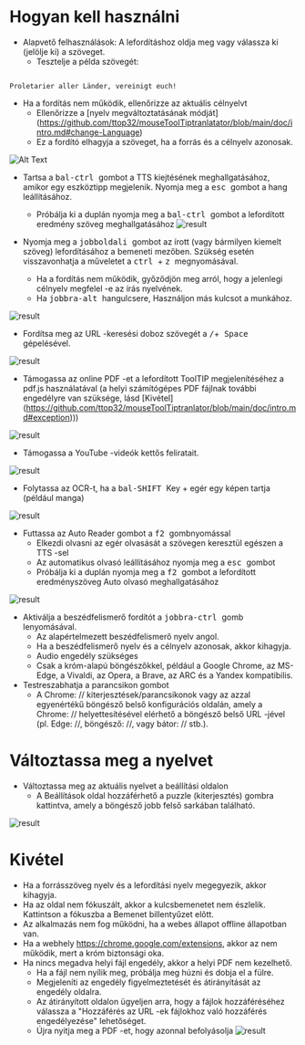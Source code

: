# Hogyan kell használni


- Alapvető felhasználások: A lefordításhoz oldja meg vagy válassza ki (jelölje ki) a szöveget.
  - Tesztelje a példa szövegét:
```console

Proletarier aller Länder, vereinigt euch!

```

  - Ha a fordítás nem működik, ellenőrizze az aktuális célnyelvt
    - Ellenőrizze a [nyelv megváltoztatásának módját] (https://github.com/ttop32/mouseToolTiptranlatator/blob/main/doc/intro.md#change-Language)
    - Ez a fordító elhagyja a szöveget, ha a forrás és a célnyelv azonosak.


![Alt Text](/doc/reagre.gif)



- Tartsa a <kbd> bal-ctrl </kbd> gombot a TTS kiejtésének meghallgatásához, amikor egy eszköztipp megjelenik. Nyomja meg a <kbd> esc </kbd> gombot a hang leállításához.
  - Próbálja ki a duplán nyomja meg a <kbd> bal-ctrl </kbd> gombot a lefordított eredmény szöveg meghallgatásához
![result](/doc/20.gif)



- Nyomja meg a <kbd> jobboldali </kbd> gombot az írott (vagy bármilyen kiemelt szöveg) lefordításához a bemeneti mezőben. Szükség esetén visszavonhatja a műveletet a <kbd> ctrl </kbd> + <kbd> z </kbd> megnyomásával.
  - Ha a fordítás nem működik, győződjön meg arról, hogy a jelenlegi célnyelv megfelel -e az írás nyelvének.
  - Ha <kbd> jobbra-alt </kbd> hangulcsere,
Használjon más kulcsot a munkához.


![result](/doc/11.gif)



- Fordítsa meg az URL -keresési doboz szövegét a <kbd>/</kbd>+<kbd> Space </kbd> gépelésével.


![result](/doc/21.gif)



- Támogassa az online PDF -et a lefordított ToolTIP megjelenítéséhez a pdf.js használatával (a helyi számítógépes PDF fájlnak további engedélyre van szüksége, lásd [Kivétel] (https://github.com/ttop32/mouseToolTiptranlator/blob/main/doc/intro.md#exception)))


![result](/doc/12.gif)



- Támogassa a YouTube -videók kettős feliratait.


![result](/doc/16.gif)



- Folytassa az OCR-t, ha a <kbd> bal-SHIFT </kbd> Key + egér egy képen tartja (például manga)


![result](/doc/15.gif)



- Futtassa az Auto Reader gombot a <kbd> f2 </kbd> gombnyomással
  - Elkezdi olvasni az egér olvasását a szövegen keresztül egészen a TTS -sel
  - Az automatikus olvasó leállításához nyomja meg a <kbd> esc </kbd> gombot
  - Próbálja ki a duplán nyomja meg a <kbd> f2 </kbd> gombot a lefordított eredményszöveg Auto olvasó meghallgatásához


![result](/doc/30.gif)



- Aktiválja a beszédfelismerő fordítót a <kbd> jobbra-ctrl </kbd> gomb lenyomásával.
  - Az alapértelmezett beszédfelismerő nyelv angol.
  - Ha a beszédfelismerő nyelv és a célnyelv azonosak, akkor kihagyja.
  - Audio engedély szükséges
  - Csak a króm-alapú böngészőkkel, például a Google Chrome, az MS-Edge, a Vivaldi, az Opera, a Brave, az ARC és a Yandex kompatibilis.
- Testreszabhatja a parancsikon gombot
  - A Chrome: // kiterjesztések/parancsikonok vagy az azzal egyenértékű böngésző belső konfigurációs oldalán, amely a Chrome: // helyettesítésével elérhető a böngésző belső URL -jével (pl. Edge: //, böngésző: //, vagy bátor: // stb.).
# Változtassa meg a nyelvet
- Változtassa meg az aktuális nyelvet a beállítási oldalon
  - A Beállítások oldal hozzáférhető a puzzle (kiterjesztés) gombra kattintva, amely a böngésző jobb felső sarkában található.


![result](/doc/14.gif)





# Kivétel


- Ha a forrásszöveg nyelv és a lefordítási nyelv megegyezik, akkor kihagyja.
- Ha az oldal nem fókuszált, akkor a kulcsbemenetet nem észlelik.
Kattintson a fókuszba a Bemenet billentyűzet elõtt.
- Az alkalmazás nem fog működni, ha a webes állapot offline állapotban van.
- Ha a webhely <https://chrome.google.com/extensions>, akkor az nem működik, mert a króm biztonsági oka.
- Ha nincs megadva helyi fájl engedély, akkor a helyi PDF nem kezelhető.
  - Ha a fájl nem nyílik meg, próbálja meg húzni és dobja el a fülre.
  - Megjeleníti az engedély figyelmeztetését és átirányítását az engedély oldalra.
  - Az átirányított oldalon ügyeljen arra, hogy a fájlok hozzáféréséhez válassza a "Hozzáférés az URL -ek fájlokhoz való hozzáférés engedélyezése" lehetőséget.
  - Újra nyitja meg a PDF -et, hogy azonnal befolyásolja
![result](/doc/10.gif)
